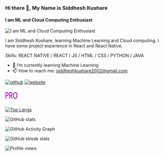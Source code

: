 ### Hi there 👋, My Name is Siddhesh Kushare
#### I am ML and Cloud Computing Enthusiast
![I am ML and Cloud Computing Enthusiast](https://pbs.twimg.com/profile_banners/1534498990456438786/1654847849/1080x360)

I am Siddhesh Kushare, learning Machine Learning and Cloud computing. I have some project experience in React and React Native.

Skills:  REACT NATIVE / REACT / JS / HTML / CSS / PYTHON / JAVA

- 🌱 I’m currently learning Machine Learning 
- 📫 How to reach me: siddheshkushare2002@gmail.com 


[<img src='https://cdn.jsdelivr.net/npm/simple-icons@3.0.1/icons/github.svg' alt='github' height='40'>](https://github.com/Siddhesh21-coder)  [<img src='https://cdn.jsdelivr.net/npm/simple-icons@3.0.1/icons/icloud.svg' alt='website' height='40'>](https://itssid-webview.netlify.app/)  

<a href='https://github.com/pricing'><img src='https://raw.githubusercontent.com/acervenky/animated-github-badges/master/assets/pro.gif' width='40' height='40'></a> 

[![Top Langs](https://github-readme-stats.vercel.app/api/top-langs/?username=Siddhesh21-coder)](https://github.com/anuraghazra/github-readme-stats)

![GitHub stats](https://github-readme-stats.vercel.app/api?username=Siddhesh21-coder&show_icons=true)  

![GitHub Activity Graph](https://activity-graph.herokuapp.com/graph?username=Siddhesh21-coder)  

![GitHub streak stats](https://github-readme-streak-stats.herokuapp.com/?user=Siddhesh21-coder)  

![Profile views](https://gpvc.arturio.dev/Siddhesh21-coder)  
